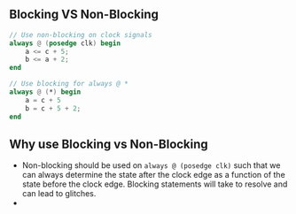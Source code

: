 ## Blocking VS Non-Blocking
```verilog
// Use non-blocking on clock signals
always @ (posedge clk) begin
	a <= c + 5;
	b <= a + 2;
end

// Use blocking for always @ *
always @ (*) begin
	a = c + 5
	b = c + 5 + 2;
end
```

## Why use Blocking vs Non-Blocking
* Non-blocking should be used on `always @ (posedge clk)` such that we can always determine the state after the clock edge as a function of the state before the clock edge. Blocking statements will take to resolve and can lead to glitches.
* 